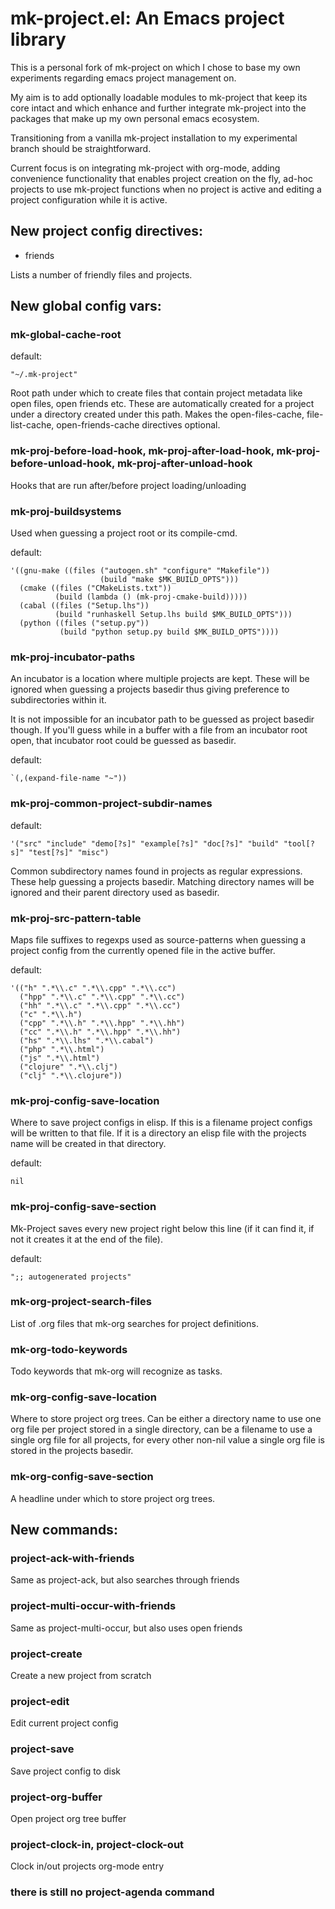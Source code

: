 mk-project.el: An Emacs project library
=======================================

This is a personal fork of mk-project on which I chose to base my own experiments
regarding emacs project management on.

My aim is to add optionally loadable modules to mk-project that keep its core intact and
which enhance and further integrate mk-project into the packages that make up my own personal
emacs ecosystem.

Transitioning from a vanilla mk-project installation to my experimental branch should
be straightforward.

Current focus is on integrating mk-project with org-mode, adding convenience functionality
that enables project creation on the fly, ad-hoc projects to use mk-project functions when
no project is active and editing a project configuration while it is active.

New project config directives:
-------------------
* friends

Lists a number of friendly files and projects.

New global config vars:
-----------------------
### mk-global-cache-root ###

default:

    "~/.mk-project"
    
Root path under which to create files that contain project metadata like open
files, open friends etc. These are automatically created for a project under a
directory created under this path. Makes the open-files-cache, file-list-cache,
open-friends-cache directives optional.

### mk-proj-before-load-hook, mk-proj-after-load-hook, mk-proj-before-unload-hook, mk-proj-after-unload-hook ###

Hooks that are run after/before project loading/unloading

### mk-proj-buildsystems ###

Used when guessing a project root or its compile-cmd.

default:

    '((gnu-make ((files ("autogen.sh" "configure" "Makefile"))
                        (build "make $MK_BUILD_OPTS")))
      (cmake ((files ("CMakeLists.txt"))
              (build (lambda () (mk-proj-cmake-build)))))
      (cabal ((files ("Setup.lhs"))
              (build "runhaskell Setup.lhs build $MK_BUILD_OPTS")))
      (python ((files ("setup.py"))
               (build "python setup.py build $MK_BUILD_OPTS"))))
              
### mk-proj-incubator-paths ###

An incubator is a location where multiple projects are kept. These will be
ignored when guessing a projects basedir thus giving preference to subdirectories
within it.

It is not impossible for an incubator path to be guessed as project basedir though.
If you'll guess while in a buffer with a file from an incubator root open, that
incubator root could be guessed as basedir.

default:

    `(,(expand-file-name "~"))
    
### mk-proj-common-project-subdir-names ###

default:

    '("src" "include" "demo[?s]" "example[?s]" "doc[?s]" "build" "tool[?s]" "test[?s]" "misc")
    
Common subdirectory names found in projects as regular expressions. These
help guessing a projects basedir. Matching directory names will be ignored
and their parent directory used as basedir.

### mk-proj-src-pattern-table ###

Maps file suffixes to regexps used as source-patterns when guessing a
project config from the currently opened file in the active buffer.

default:

    '(("h" ".*\\.c" ".*\\.cpp" ".*\\.cc")
      ("hpp" ".*\\.c" ".*\\.cpp" ".*\\.cc")
      ("hh" ".*\\.c" ".*\\.cpp" ".*\\.cc")
      ("c" ".*\\.h")
      ("cpp" ".*\\.h" ".*\\.hpp" ".*\\.hh")
      ("cc" ".*\\.h" ".*\\.hpp" ".*\\.hh")
      ("hs" ".*\\.lhs" ".*\\.cabal")
      ("php" ".*\\.html")
      ("js" ".*\\.html")
      ("clojure" ".*\\.clj")
      ("clj" ".*\\.clojure"))
      
### mk-proj-config-save-location ###
    
Where to save project configs in elisp. If this is a filename project
configs will be written to that file. If it is a directory an elisp
file with the projects name will be created in that directory.

default:

    nil

### mk-proj-config-save-section ###

Mk-Project saves every new project right below this line (if it
can find it, if not it creates it at the end of the file).

default:

    ";; autogenerated projects"
    
### mk-org-project-search-files ###

List of .org files that mk-org searches for project definitions.

### mk-org-todo-keywords ###

Todo keywords that mk-org will recognize as tasks.

### mk-org-config-save-location ####

Where to store project org trees. Can be either a directory name to use
one org file per project stored in a single directory, can be a filename
to use a single org file for all projects, for every other non-nil value
a single org file is stored in the projects basedir.

### mk-org-config-save-section ###

A headline under which to store project org trees.

New commands:
-------------

### project-ack-with-friends ###

Same as project-ack, but also searches through friends

### project-multi-occur-with-friends ###

Same as project-multi-occur, but also uses open friends

### project-create ###

Create a new project from scratch

### project-edit ###

Edit current project config

### project-save ###

Save project config to disk

### project-org-buffer ###

Open project org tree buffer

### project-clock-in, project-clock-out ###

Clock in/out projects org-mode entry

### there is still no project-agenda command ###
